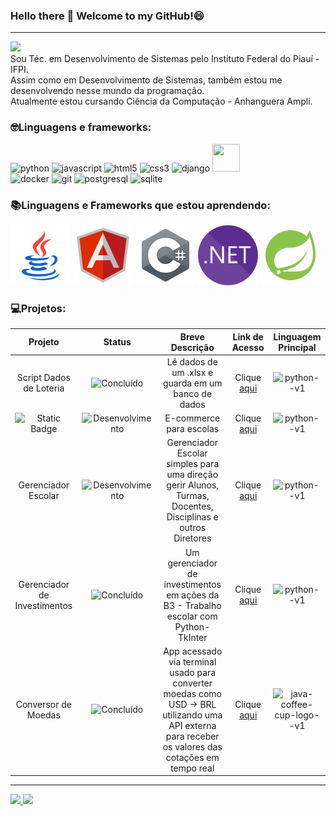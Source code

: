 ### Hello there 👋 Welcome to my GitHub!😄
---
![](https://komarev.com/ghpvc/?username=SrJohn369&style=for-the-badge)  
Sou Téc. em Desenvolvimento de Sistemas pelo Instituto Federal do Piauí - IFPI.  
Assim como em Desenvolvimento de Sistemas, também estou me desenvolvendo nesse mundo da programação.  
Atualmente estou cursando Ciência da Computação - Anhanguera Ampli.

### 🤓Linguagens e frameworks:  
![python](https://img.shields.io/badge/python-%233776AB?style=for-the-badge&logo=python&logoColor=yellow)
![javascript](https://img.shields.io/badge/javascript-%23F7DF1E?style=for-the-badge&logo=javascript&logoColor=black)
![html5](https://img.shields.io/badge/html5-%23E34F26?style=for-the-badge&logo=html5&logoColor=black)
![css3](https://img.shields.io/badge/css3-%231572B6?style=for-the-badge&logo=css3&logoColor=black)
![django](https://img.shields.io/badge/django-%23092E20?style=for-the-badge&logo=django)
[<img src="https://cdn.jsdelivr.net/gh/devicons/devicon@latest/icons/djangorest/djangorest-line.svg" style="width:44px; height:44px"/>](https://www.django-rest-framework.org/)  
![docker](https://img.shields.io/badge/docker-%232496ED?style=for-the-badge&logo=docker&logoColor=black)
![git](https://img.shields.io/badge/git-%23F05032?style=for-the-badge&logo=git&logoColor=black)
![postgresql](https://img.shields.io/badge/postgresql-%234169E1?style=for-the-badge&logo=postgresql&logoColor=white)
![sqlite](https://img.shields.io/badge/sqlite-%23003B57?style=for-the-badge&logo=sqlite)  
### :books:Linguagens e Frameworks que estou aprendendo:  
[<img src="svg/java.svg" alt="">](https://docs.oracle.com/en/java/)
[<img src="svg/angular.svg" alt="">](https://angular.io/docs)
[<img src="svg/csharp.svg" alt="">](https://learn.microsoft.com/pt-br/dotnet/csharp/)
[<img src="svg/dotnet.svg" alt="">](https://learn.microsoft.com/en-us/dotnet/)
[<img src="svg/springboot.svg" alt="">](https://docs.spring.io/spring-boot/docs/current/reference/htmlsingle/)
### :computer:Projetos:
| Projeto | Status | Breve Descrição | Link de Acesso | Linguagem Principal |
| :---: |  :---: |  :---: | :---: | :---: |
| Script Dados de Loteria | ![Concluído](http://img.shields.io/static/v1?label=&message=CONCLUÍDO&color=GREEN&style=for-the-badge) | Lê dados de um .xlsx e guarda em um banco de dados | Clique [aqui](https://github.com/SrJohn369/Scripts-Dados-Loteria) | <img width="38" height="38" src="https://img.icons8.com/color/48/python--v1.png" alt="python--v1"/>  
| ![Static Badge](https://img.shields.io/badge/campus_store-%23234169E1?style=for-the-badge) | ![Desenvolvimento](https://img.shields.io/badge/em_desenvolvimento-blue?style=for-the-badge&labelColor=grey) | E-commerce para escolas | Clique [aqui](https://github.com/SrJohn369/campus-store/tree/main) | <img width="38" height="38" src="https://img.icons8.com/color/48/python--v1.png" alt="python--v1"/>
| Gerenciador Escolar | ![Desenvolvimento](https://img.shields.io/badge/em_desenvolvimento-blue?style=for-the-badge&labelColor=grey) | Gerenciador Escolar simples para uma direção gerir Alunos, Turmas, Docentes, Disciplinas e outros Diretores | Clique [aqui](https://github.com/SrJohn369/SysWebSchoolManagement) | <img width="38" height="38" src="https://img.icons8.com/color/48/python--v1.png" alt="python--v1"/>
| Gerenciador de Investimentos | ![Concluído](http://img.shields.io/static/v1?label=&message=CONCLUÍDO&color=GREEN&style=for-the-badge) | Um gerenciador de investimentos em ações da B3 - Trabalho escolar com Python-TkInter | Clique [aqui](https://github.com/SrJohn369/Gerenciador-de-investiments---Trabalho-escolar) | <img width="38" height="38" src="https://img.icons8.com/color/48/python--v1.png" alt="python--v1"/>
| Conversor de Moedas | ![Concluído](http://img.shields.io/static/v1?label=&message=CONCLUÍDO&color=GREEN&style=for-the-badge) | App acessado via terminal usado para converter moedas como USD -> BRL utilizando uma API externa para receber os valores das cotações em tempo real | Clique [aqui](https://github.com/SrJohn369/Java-Conversor-de-Moedas-Challenge/tree/main) | <img width="48" height="48" src="https://img.icons8.com/color/48/java-coffee-cup-logo--v1.png" alt="java-coffee-cup-logo--v1"/>

----
<div>
  <a href="https://github.com/SrJohn369">
  <img loading="lazy" height="180em" src="https://github-readme-stats.vercel.app/api/top-langs/?username=SrJohn369&layout=compact&langs_count=7&theme=codeSTACKr"/>
  <img loading="lazy" height="180em" src="https://github-readme-stats.vercel.app/api?username=SrJohn369&show_icons=true&theme=codeSTACKr&include_all_commits=true&count_private=true"/>
</div>
